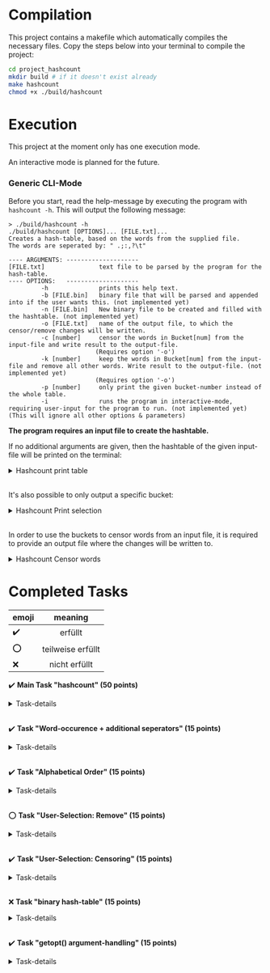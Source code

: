 # Compilation

This project contains a makefile which automatically compiles the necessary files.
Copy the steps below into your terminal to compile the project:

```bash
cd project_hashcount
mkdir build # if it doesn't exist already
make hashcount
chmod +x ./build/hashcount
```

# Execution

This project at the moment only has one execution mode.

An interactive mode is planned for the future.

<!-- ### Interactive-Mode

Start the program with `hashcount -i` and work through the user-interactions to the desired output.
Please keep in mind that all other arguments are ignored when using this mode. -->

### Generic CLI-Mode

Before you start, read the help-message by executing the program with `hashcount -h`.
This will output the following message:
```
> ./build/hashcount -h
./build/hashcount [OPTIONS]... [FILE.txt]...
Creates a hash-table, based on the words from the supplied file.
The words are seperated by: " .;:,?\t"

---- ARGUMENTS: --------------------
[FILE.txt]               text file to be parsed by the program for the hash-table.
---- OPTIONS:   --------------------
         -h              prints this help text.
         -b [FILE.bin]   binary file that will be parsed and appended into if the user wants this. (not implemented yet)
         -n [FILE.bin]   New binary file to be created and filled with the hashtable. (not implemented yet)
         -o [FILE.txt]   name of the output file, to which the censor/remove changes will be written.
         -c [number]     censor the words in Bucket[num] from the input-file and write result to the output-file.
                        (Requires option '-o')
         -k [number]     keep the words in Bucket[num] from the input-file and remove all other words. Write result to the output-file. (not implemented yet)
                        (Requires option '-o')
         -p [number]     only print the given bucket-number instead of the whole table.
         -i              runs the program in interactive-mode, requiring user-input for the program to run. (not implemented yet)
(This will ignore all other options & parameters)
```

**The program requires an input file to create the hashtable.**

If no additional arguments are given, then the hashtable of the given input-file will be printed on the terminal:

<details>
  <summary> Hashcount print table </summary>

```
./build/hashcount sample.txt 
Bucket[0]: a(11), absolute, contemporary, delights, retaliation, setpieces, triumph, water
Bucket[1]: amusing, company, grossout, image, its(2), Ormond(3), part, periodical, Vincent(3), writer, you(2)
Bucket[2]: embodiment, essential, Inevitably, other(2), properly, reference, remains, Saw
Bucket[3]: being, buzz, creating, Needless, plot, serve, stating
Bucket[4]: film(2), further(2), life, mental, to(6)
Bucket[5]: lot, madness, off
Bucket[6]: besieged, just(2), opinion, solo, time(2), timefiller, victims
Bucket[7]: acts, could, joyous
Bucket[8]: because, depicts, first(2), horror(5), show(2), state, well
Bucket[9]: Like, most(2), once, simply, team, tormented(2), vile
Bucket[10]: descends, fear, interesting, starts
Bucket[11]: character(2), he, mesmerizing, now
Bucket[12]: acting, all, means, nose, point, saw, that(3), The(7)
Bucket[13]: also(3), period
Bucket[14]: and(18), Don(3), in(8), is(6), it(2), previous(2), Ross, turns, Wax
Bucket[15]: Girl, handful, must(2), pity, simultaneously, sleazy, starting
Bucket[16]: another, indescribably, Magician(3), Never, protagonist, trick(3)
Bucket[17]: authors, gradually, humble, place
Bucket[18]: are, crime(2), inventions, programs
Bucket[19]: although, House, like, penned, ransacked, starred
Bucket[20]: cares, fate, material, out(2), predecessor!, relentless, yoyo
Bucket[21]: begins, effects, events, every, magic, remain, what, Wilbur
Bucket[22]: about, butchers, career, employer, exactly, from(2), macabre, moments, own, the(22), thoroughly, towards
Bucket[23]: Basically, delightful, double, get, many, offers, unpretentious, very
Bucket[24]: 3D(2), around, behold, but(3), enormously, landlady, still, support, them, they, was, way(2), year
Bucket[25]: rampage, thought
Bucket[26]: end, greatest, grotesque, my, property, recreates, ruined, were
Bucket[27]: brilliant, Gallicos(4), Mad(3), master, promising, rightful
Bucket[28]: Crane, fountains, Guignol, plans, such
Bucket[29]: Alice, no, released
Bucket[30]: era, for(2), him(2), his(6), hit, obviously
Bucket[31]: against, famous, view, who(4), without
Bucket[32]: actor(2), element, have, of(14), on, realize
Bucket[33]: abruptly, accomplish, an(3), as(9), at, fingerprints, murderous, performances, seriously, soul, when(2)
Bucket[34]: death, entitled, merely, near, wronged, yet(2), You(2)
Bucket[35]: 50s(2), disguises, exhibit, genius, genuine, history, suggestive, take
Bucket[36]: before, Buzz, by(2), change, even(3), ever(2), fun, legendary, novelist, sheer, this(2), with(3)
Bucket[37]: down, genre, gimmicks, illusionist, leading, man, movie(3), Price(3), sadistically, wife, winning
Bucket[38]: beloved, Gallico(5), goofy, hype, perform, rival, same(2), stage, used
Bucket[39]: exact
Bucket[40]: beginning, fantastically, Grand, improbably, those, vengeance
Bucket[41]: appears, evidence, player, Rinaldi, snaps, sublime, thrills, twists, watch
Bucket[42]: contract, into, nearly, shoves, whole
```
</details>
<br>

It's also possible to only output a specific bucket:

<details>
  <summary> Hashcount Print selection </summary>

```
./build/hashcount sample.txt -p 24
Printing selection...
Bucket[24]: 3D(2), around, behold, but(3), enormously, landlady, still, support, them, they, was, way(2), year
```
</details>
<br>

In order to use the buckets to censor words from an input file, it is required to provide an output file where the changes will be written to.

<details>
  <summary> Hashcount Censor words </summary>

```
> ./build/hashcount sample.txt -c 24 -o censored.txt
Censoring all words, contained in...
Bucket[24]: 3D(2), around, behold, but(3), enormously, landlady, still, support, them, they, was, way(2), year
12 occurences of 13 Bucket-words were censored in censored.txt
Success!
> cat censored.txt 
Basically the exact same movie as House of Wax Vincent Prices first genuine
horror hit released the previous **** *** seriously who cares because The
Mad Magician offers just as many sheer thrills delightful period setpieces
joyous ** effects sublime acting performances and macabre horror gimmicks
as its predecessor! Never change a winning team is exactly what writer Crane
Wilbur must have thought when he penned down Prices character Don Gallico
another tormented soul besieged by fate and out for vengeance against those
who wronged him. Don Gallico is about to perform his very first own
illusionist show as Gallico the Great and plans to exhibit the greatest magic
trick in history entitled The Girl and the Buzz Saw. Gallicos promising
solo career is abruptly ruined before it even begins when his previous
employer Ross Ormond appears on stage and shoves a contract under his nose
stating that all of Gallicos inventions are the rightful property of the
company. The sleazy and relentless Ormond who by the *** also ransacked
Gallicos once beloved wife takes off with the buzz saw trick and programs
it in the show of Gallicos rival The Great Rinaldi.
Inevitably Gallico snaps and sadistically butchers Ormond *** also
being a master of creating disguises recreates his victims image and
even starts leading a double life. The Mad Magician is an amusing and
thoroughly unpretentious 50s horror movie in Grand Guignol style with a
whole lot of improbably plot twists  the ******** turns out a brilliant
crime novelist?  and a handful of fantastically grotesque grossout moments
although **** obviously remain suggestive for most part . The ** delights
near the beginning of the film like a yoyo player and a goofy trick with
water fountains merely just serve as timefiller and contemporary 50s hype
but its ***** fun to watch even now and without the means to properly behold
them. The Mad Magician is also interesting from a periodical setting point
of view as the events take place ****** the time fingerprints were starting
to get used as evidence material and the character of Alice Prentiss is an
obvious reference towards famous crime authors of that era. Needless to state
that Vincent Price remains the absolute most essential element of triumph
in this film as well as from nearly every other horror movie this legendary
man ever starred in. Like no other actor could ever accomplish Price
depicts the tormented protagonist who gradually descends further and further
into mental madness in such an indescribably mesmerizing way. You pity Don
Gallico yet at the same time you fear him enormously. You ******* his vile
acts of retaliation and yet simultaneously you realize his murderous rampage
must end in death. Vincent Price simply *** a genius actor and in my
humble opinion the embodiment of the horror genre.
```
</details>


# Completed Tasks

| emoji                 | meaning           |
| -------------         |:-------------:    |
| :heavy_check_mark:    | erfüllt           |
| :o:                   | teilweise erfüllt |
| :x:                   | nicht erfüllt     |

:heavy_check_mark: **Main Task "hashcount" (50 points)**
<details>
<summary> Task-details </summary>

  * Open a text file and read the text row by row.
  * Separate words by these characters:
    * Space ( )
    * Dot (.)
    * new line (\n)
  * Store the values in a hashtable using dynamic linked lists.
  * Use the sum of character values as value to be hashed. E.g. Cat = (67+97+116) % 23
  * Words shall be stored in dynamically allocated memory
  * Select a good spreading hash value
  * Print out the hash in a readable way. E.g. max 10 words per row.
</details>
<br>

:heavy_check_mark: **Task "Word-occurence + additional seperators" (15 points)**
<details>
<summary> Task-details </summary>

  * The occurrence of words shall be counted instead of multiple entries in the list. (see example output)
  * Add additional word separators:
  ** semicolon (;)
  ** colon (:)
  ** comma (,)
  ** question mark (?)
  ** tab (\t)
</details>
<br>

:heavy_check_mark: **Task "Alphabetical Order" (15 points)**
<details>
<summary> Task-details </summary>

  * The lists shall always retain alphabetic order.
</details>
<br>

:o: **Task "User-Selection: Remove" (15 points)**
<details>
<summary> Task-details </summary>

  * Give the user a choice to select one bucket to output separately. :white_check_mark:
Print out the entries in the Bucket.
  * Let the user select one or more buckets and remove all words from the text which do not match to these selected buckets and write it to a new text file.  
</details>
<br>

:heavy_check_mark: **Task "User-Selection: Censoring" (15 points)**
<details>
<summary> Task-details </summary>

  * Let the user select one or more buckets and censor all words from the text which match to these selected buckets and write it to a new text file.  
  * All word separators shall be copied to the new file in the correct places.
</details>
<br>
  
:x: **Task "binary hash-table" (15 points)**
<details>
<summary> Task-details </summary>

  * Store the hash in a **binary** file
  * Read and populate the hash from a file and append/count new words into it when the user wants to do this.
</details>
<br>

:heavy_check_mark: **Task "getopt() argument-handling" (15 points)**
<details>
<summary> Task-details </summary>

  * The program arguments are handled by `getopt(3)`.
</details>
<br>